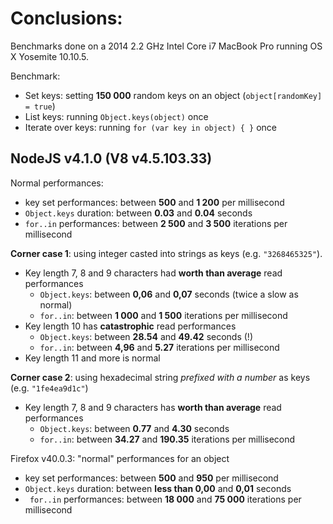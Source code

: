 
Conclusions:
===========

Benchmarks done on a 2014 2.2 GHz Intel Core i7 MacBook Pro running OS X Yosemite 10.10.5. 

Benchmark:
 * Set keys: setting **150 000** random keys on an object (`object[randomKey] = true`)
 * List keys: running `Object.keys(object)` once
 * Iterate over keys: running `for (var key in object) { }` once

NodeJS v4.1.0 (V8 v4.5.103.33)
------------------------------
Normal performances:
 * key set performances: between **500** and **1 200** per millisecond
 * `Object.keys` duration: between **0.03** and **0.04** seconds
 * `for..in` performances: between **2 500** and **3 500** iterations per millisecond
 
**Corner case 1**: using integer casted into strings as keys (e.g. `"3268465325"`).
 * Key length 7, 8 and 9 characters had **worth than average** read performances
   * `Object.keys`: between **0,06** and **0,07** seconds (twice a slow as normal)
   * `for..in`: between **1 000** and **1 500** iterations per millisecond
 * Key length 10 has **catastrophic** read performances   
   * `Object.keys`: between **28.54** and **49.42** seconds (!)
   * `for..in`: between **4,96** and **5.27** iterations per millisecond
 * Key length 11 and more is normal

**Corner case 2**: using hexadecimal string _prefixed with a number_ as keys (e.g. `"1fe4ea9d1c"`)
 * Key length 7, 8 and 9 characters has **worth than average** read performances
   * `Object.keys`: between **0.77** and **4.30** seconds
   * `for..in`: between **34.27** and **190.35** iterations per millisecond

Firefox  v40.0.3: "normal" performances for an object
 * key set performances: between **500** and **950** per millisecond
 * `Object.keys` duration: between **less than 0,00** and **0,01** seconds
 * ` for..in` performances: between **18 000** and **75 000** iterations per millisecond

